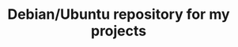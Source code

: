<div align="center">
    <strong>
        <h1>Debian/Ubuntu repository for my projects</h1>
    </strong>
</div>
